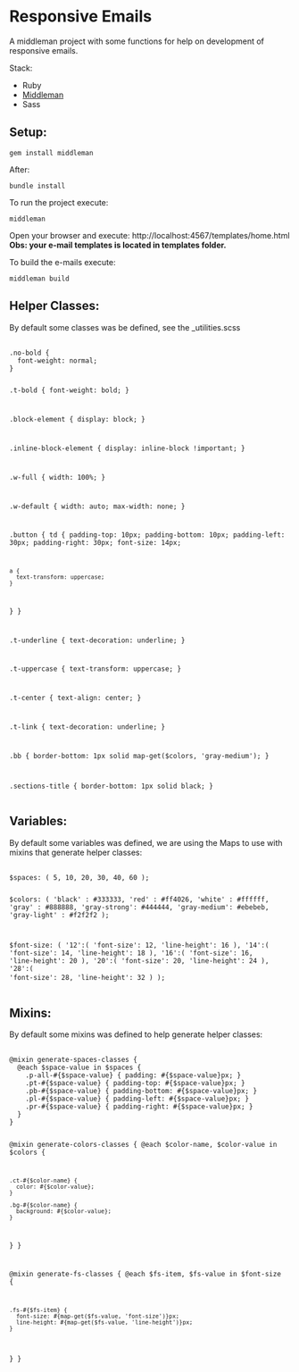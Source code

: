 <h1>Responsive Emails</h1>
<p>
  A middleman project with some functions for help on development of responsive emails.
</p>
<p>
  Stack:
  <ul>
    <li>Ruby</li>
    <li><a href="https://middlemanapp.com/" target="_blank">Middleman</a></li>
    <li>Sass</li>
  </ul>
</p>
<p>
  <h2>Setup:</h2>
  <pre><code>gem install middleman</code></pre>
  <p>
    After:
  </p>
  <pre><code>bundle install</code></pre>
</p>
<p>
  To run the project execute:
  <pre><code>middleman</code></pre>
  <p>
    Open your browser and execute: http://localhost:4567/templates/home.html<br>
    <b>Obs: your e-mail templates is located in templates folder.</b>
  </p>
</p>
<p>
  To build the e-mails execute:
  <pre><code>middleman build</code></pre>
</p>
<p>
  <h2>Helper Classes:</h2>
  <p>
    By default some classes was be defined, see the _utilities.scss
  </p>
  <pre>
    <code>
.no-bold {
  font-weight: normal;
}

.t-bold {
  font-weight: bold;
}

.block-element {
  display: block;
}

.inline-block-element {
  display: inline-block !important;
}

.w-full {
  width: 100%;
}

.w-default {
  width: auto;
  max-width: none;
}

.button {
  td {
    padding-top: 10px;
    padding-bottom: 10px;
    padding-left: 30px;
    padding-right: 30px;
    font-size: 14px;

    a {
      text-transform: uppercase;
    }
  }
}

.t-underline {
  text-decoration: underline;
}

.t-uppercase {
  text-transform: uppercase;
}

.t-center {
  text-align: center;
}

.t-link {
  text-decoration: underline;
}

.bb {
  border-bottom: 1px solid map-get($colors, 'gray-medium');
}

.sections-title {
  border-bottom: 1px solid black;
}
    </code>
  </pre>
</p>
<p>
  <h2>Variables:</h2>
  <p>
    By default some variables was defined, we are using the Maps to use with mixins that generate helper classes:
  </p>
  <pre>
    <code>
$spaces: ( 5, 10, 20, 30, 40, 60 );

$colors: (
  'black'      : #333333,
  'red'        : #ff4026,
  'white'      : #ffffff,
  'gray'       : #888888,
  'gray-strong': #444444,
  'gray-medium': #ebebeb,
  'gray-light' : #f2f2f2
);

$font-size: (
  '12':(
    'font-size': 12,
    'line-height': 16
  ),
  '14':(
    'font-size': 14,
    'line-height': 18
  ),
  '16':(
    'font-size': 16,
    'line-height': 20
  ),
  '20':(
    'font-size': 20,
    'line-height': 24
  ),
  '28':(
    'font-size': 28,
    'line-height': 32
  )
);
    </code>
  </pre>
</p>
<p>
  <h2>Mixins:</h2>
  <p>
    By default some mixins was defined to help generate helper classes:
  </p>
  <pre>
    <code>
@mixin generate-spaces-classes {
  @each $space-value in $spaces {
    .p-all-#{$space-value} { padding: #{$space-value}px; }
    .pt-#{$space-value} { padding-top: #{$space-value}px; }
    .pb-#{$space-value} { padding-bottom: #{$space-value}px; }
    .pl-#{$space-value} { padding-left: #{$space-value}px; }
    .pr-#{$space-value} { padding-right: #{$space-value}px; }
  }
}

@mixin generate-colors-classes {
  @each $color-name, $color-value in $colors {

    .ct-#{$color-name} {
      color: #{$color-value};
    }

    .bg-#{$color-name} {
      background: #{$color-value};
    }

  }
}

@mixin generate-fs-classes {
  @each $fs-item, $fs-value in $font-size {

    .fs-#{$fs-item} {
      font-size: #{map-get($fs-value, 'font-size')}px;
      line-height: #{map-get($fs-value, 'line-height')}px;
    }

  }
}
    </code>
  </pre>
</p>